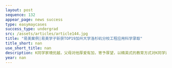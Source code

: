 ```yaml
---
layout: post
sequence: 132
appear_page: news success
type: easymaycases
success_type: undergrad
src: /assets/articles/article144.jpg
title: "易美案例|易美学子斩获TOP19加州大学洛杉矶分校工程应用科学录取"
title_short: nan
use_short_title: nan
description: K同学家境优越，父母对他厚爱有加，寄予厚望，以精英式的教育方式对K同学进行培养。从小时候起，除了在课业上对其严格要求，还让K同学参与了各种课外活动，丰富自身经历。这样的生活与学习方式一直持续到了高中。届时，K同学已经有了钢琴专业8级水平，同时身兼学校数学社团社长，网球部成员。在面临升学的问题上，父母与K同学都十分慎重，详细咨询里好几家教育机构，在反复权衡后，最终选择了易美。K同学的父母回想起当初的决定，如是说道：
year: nan
---
```


